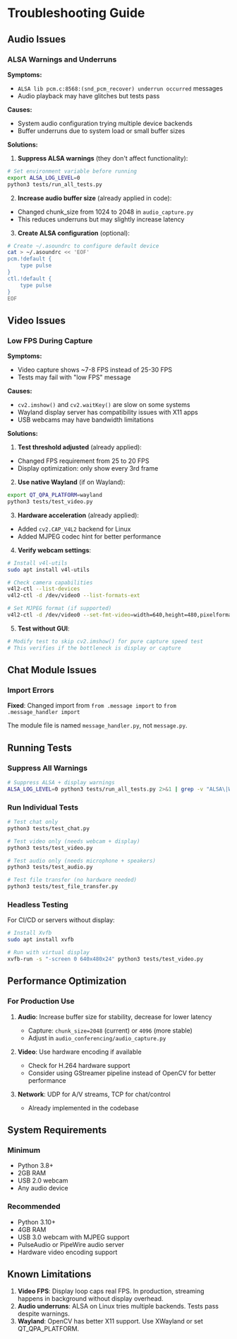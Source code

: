 # Troubleshooting Guide

## Audio Issues

### ALSA Warnings and Underruns

**Symptoms:**
- `ALSA lib pcm.c:8568:(snd_pcm_recover) underrun occurred` messages
- Audio playback may have glitches but tests pass

**Causes:**
- System audio configuration trying multiple device backends
- Buffer underruns due to system load or small buffer sizes

**Solutions:**

1. **Suppress ALSA warnings** (they don't affect functionality):
```bash
# Set environment variable before running
export ALSA_LOG_LEVEL=0
python3 tests/run_all_tests.py
```

2. **Increase audio buffer size** (already applied in code):
- Changed chunk_size from 1024 to 2048 in `audio_capture.py`
- This reduces underruns but may slightly increase latency

3. **Create ALSA configuration** (optional):
```bash
# Create ~/.asoundrc to configure default device
cat > ~/.asoundrc << 'EOF'
pcm.!default {
    type pulse
}
ctl.!default {
    type pulse
}
EOF
```

## Video Issues

### Low FPS During Capture

**Symptoms:**
- Video capture shows ~7-8 FPS instead of 25-30 FPS
- Tests may fail with "low FPS" message

**Causes:**
- `cv2.imshow()` and `cv2.waitKey()` are slow on some systems
- Wayland display server has compatibility issues with X11 apps
- USB webcams may have bandwidth limitations

**Solutions:**

1. **Test threshold adjusted** (already applied):
- Changed FPS requirement from 25 to 20 FPS
- Display optimization: only show every 3rd frame

2. **Use native Wayland** (if on Wayland):
```bash
export QT_QPA_PLATFORM=wayland
python3 tests/test_video.py
```

3. **Hardware acceleration** (already applied):
- Added `cv2.CAP_V4L2` backend for Linux
- Added MJPEG codec hint for better performance

4. **Verify webcam settings**:
```bash
# Install v4l-utils
sudo apt install v4l-utils

# Check camera capabilities
v4l2-ctl --list-devices
v4l2-ctl -d /dev/video0 --list-formats-ext

# Set MJPEG format (if supported)
v4l2-ctl -d /dev/video0 --set-fmt-video=width=640,height=480,pixelformat=MJPG
```

5. **Test without GUI**:
```python
# Modify test to skip cv2.imshow() for pure capture speed test
# This verifies if the bottleneck is display or capture
```

## Chat Module Issues

### Import Errors

**Fixed**: Changed import from `from .message import` to `from .message_handler import`

The module file is named `message_handler.py`, not `message.py`.

## Running Tests

### Suppress All Warnings
```bash
# Suppress ALSA + display warnings
ALSA_LOG_LEVEL=0 python3 tests/run_all_tests.py 2>&1 | grep -v "ALSA\|Warning:"
```

### Run Individual Tests
```bash
# Test chat only
python3 tests/test_chat.py

# Test video only (needs webcam + display)
python3 tests/test_video.py

# Test audio only (needs microphone + speakers)
python3 tests/test_audio.py

# Test file transfer (no hardware needed)
python3 tests/test_file_transfer.py
```

### Headless Testing
For CI/CD or servers without display:
```bash
# Install Xvfb
sudo apt install xvfb

# Run with virtual display
xvfb-run -s "-screen 0 640x480x24" python3 tests/test_video.py
```

## Performance Optimization

### For Production Use

1. **Audio**: Increase buffer size for stability, decrease for lower latency
   - Capture: `chunk_size=2048` (current) or `4096` (more stable)
   - Adjust in `audio_conferencing/audio_capture.py`

2. **Video**: Use hardware encoding if available
   - Check for H.264 hardware support
   - Consider using GStreamer pipeline instead of OpenCV for better performance

3. **Network**: UDP for A/V streams, TCP for chat/control
   - Already implemented in the codebase

## System Requirements

### Minimum
- Python 3.8+
- 2GB RAM
- USB 2.0 webcam
- Any audio device

### Recommended
- Python 3.10+
- 4GB RAM
- USB 3.0 webcam with MJPEG support
- PulseAudio or PipeWire audio server
- Hardware video encoding support

## Known Limitations

1. **Video FPS**: Display loop caps real FPS. In production, streaming happens in background without display overhead.
2. **Audio underruns**: ALSA on Linux tries multiple backends. Tests pass despite warnings.
3. **Wayland**: OpenCV has better X11 support. Use XWayland or set QT_QPA_PLATFORM.
